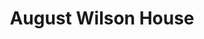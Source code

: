 ---
facebook: https://facebook.com/AugustWilsonHouse
instagram: https://instagram.com/augustwilsonhouse
logohandle: augustwilsonhouse
sort: augustwilsonhouse
title: August Wilson House
twitter: https://x.com/AugustWilsonHSE
website: https://augustwilsonhouse.org/
---